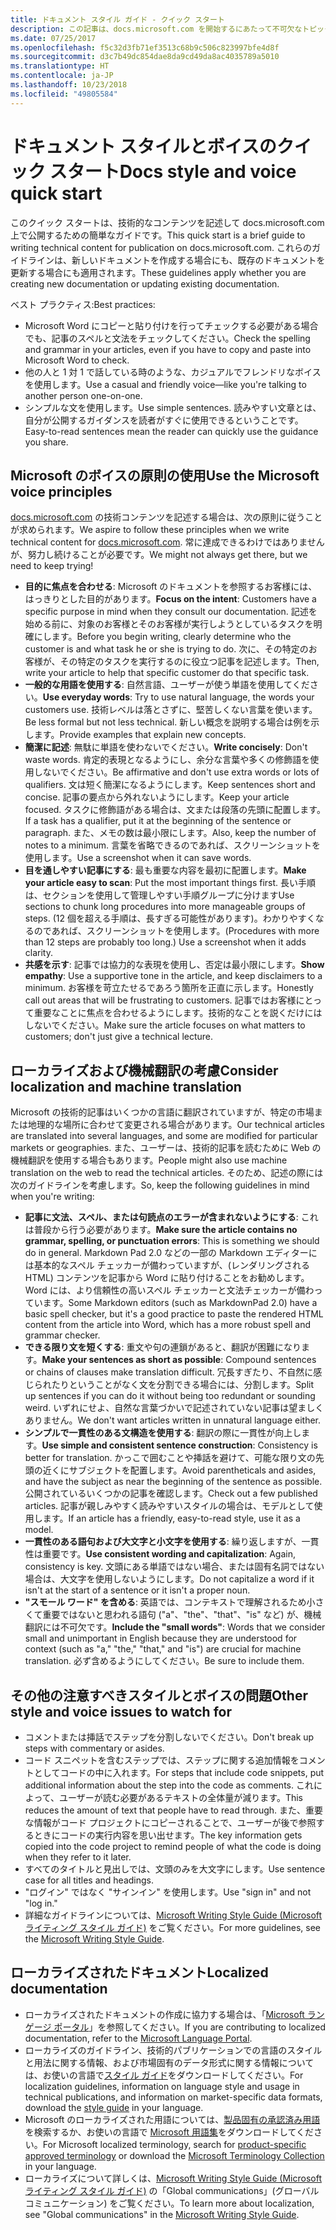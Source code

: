 ```yaml
---
title: ドキュメント スタイル ガイド - クイック スタート
description: この記事は、docs.microsoft.com を開始するにあたって不可欠なトピックを含む、スタイルで考慮すべき事項についての簡潔なガイドです。
ms.date: 07/25/2017
ms.openlocfilehash: f5c32d3fb71ef3513c68b9c506c823997bfe4d8f
ms.sourcegitcommit: d3c7b49dc854dae8da9cd49da8ac4035789a5010
ms.translationtype: HT
ms.contentlocale: ja-JP
ms.lasthandoff: 10/23/2018
ms.locfileid: "49805584"
---
```

# <a name="docs-style-and-voice-quick-start"></a><span data-ttu-id="ee8d5-103">ドキュメント スタイルとボイスのクイック スタート</span><span class="sxs-lookup"><span data-stu-id="ee8d5-103">Docs style and voice quick start</span></span>

<span data-ttu-id="ee8d5-104">このクイック スタートは、技術的なコンテンツを記述して docs.microsoft.com 上で公開するための簡単なガイドです。</span><span class="sxs-lookup"><span data-stu-id="ee8d5-104">This quick start is a brief guide to writing technical content for publication on docs.microsoft.com.</span></span> <span data-ttu-id="ee8d5-105">これらのガイドラインは、新しいドキュメントを作成する場合にも、既存のドキュメントを更新する場合にも適用されます。</span><span class="sxs-lookup"><span data-stu-id="ee8d5-105">These guidelines apply whether you are creating new documentation or updating existing documentation.</span></span>

<span data-ttu-id="ee8d5-106">ベスト プラクティス:</span><span class="sxs-lookup"><span data-stu-id="ee8d5-106">Best practices:</span></span>

- <span data-ttu-id="ee8d5-107">Microsoft Word にコピーと貼り付けを行ってチェックする必要がある場合でも、記事のスペルと文法をチェックしてください。</span><span class="sxs-lookup"><span data-stu-id="ee8d5-107">Check the spelling and grammar in your articles, even if you have to copy and paste into Microsoft Word to check.</span></span>
- <span data-ttu-id="ee8d5-108">他の人と 1 対 1 で話している時のような、カジュアルでフレンドリなボイスを使用します。</span><span class="sxs-lookup"><span data-stu-id="ee8d5-108">Use a casual and friendly voice—like you're talking to another person one-on-one.</span></span>
- <span data-ttu-id="ee8d5-109">シンプルな文を使用します。</span><span class="sxs-lookup"><span data-stu-id="ee8d5-109">Use simple sentences.</span></span> <span data-ttu-id="ee8d5-110">読みやすい文章とは、自分が公開するガイダンスを読者がすぐに使用できるということです。</span><span class="sxs-lookup"><span data-stu-id="ee8d5-110">Easy-to-read sentences mean the reader can quickly use the guidance you share.</span></span>

## <a name="use-the-microsoft-voice-principles"></a><span data-ttu-id="ee8d5-111">Microsoft のボイスの原則の使用</span><span class="sxs-lookup"><span data-stu-id="ee8d5-111">Use the Microsoft voice principles</span></span>

<span data-ttu-id="ee8d5-112">[docs.microsoft.com](https://docs.microsoft.com) の技術コンテンツを記述する場合は、次の原則に従うことが求められます。</span><span class="sxs-lookup"><span data-stu-id="ee8d5-112">We aspire to follow these principles when we write technical content for [docs.microsoft.com](https://docs.microsoft.com).</span></span> <span data-ttu-id="ee8d5-113">常に達成できるわけではありませんが、努力し続けることが必要です。</span><span class="sxs-lookup"><span data-stu-id="ee8d5-113">We might not always get there, but we need to keep trying!</span></span>

- <span data-ttu-id="ee8d5-114">**目的に焦点を合わせる**: Microsoft のドキュメントを参照するお客様には、はっきりとした目的があります。</span><span class="sxs-lookup"><span data-stu-id="ee8d5-114">**Focus on the intent**: Customers have a specific purpose in mind when they consult our documentation.</span></span> <span data-ttu-id="ee8d5-115">記述を始める前に、対象のお客様とそのお客様が実行しようとしているタスクを明確にします。</span><span class="sxs-lookup"><span data-stu-id="ee8d5-115">Before you begin writing, clearly determine who the customer is and what task he or she is trying to do.</span></span> <span data-ttu-id="ee8d5-116">次に、その特定のお客様が、その特定のタスクを実行するのに役立つ記事を記述します。</span><span class="sxs-lookup"><span data-stu-id="ee8d5-116">Then, write your article to help that specific customer do that specific task.</span></span>
- <span data-ttu-id="ee8d5-117">**一般的な用語を使用する**: 自然言語、ユーザーが使う単語を使用してください。</span><span class="sxs-lookup"><span data-stu-id="ee8d5-117">**Use everyday words**: Try to use natural language, the words your customers use.</span></span> <span data-ttu-id="ee8d5-118">技術レベルは落とさずに、堅苦しくない言葉を使います。</span><span class="sxs-lookup"><span data-stu-id="ee8d5-118">Be less formal but not less technical.</span></span> <span data-ttu-id="ee8d5-119">新しい概念を説明する場合は例を示します。</span><span class="sxs-lookup"><span data-stu-id="ee8d5-119">Provide examples that explain new concepts.</span></span>
- <span data-ttu-id="ee8d5-120">**簡潔に記述**: 無駄に単語を使わないでください。</span><span class="sxs-lookup"><span data-stu-id="ee8d5-120">**Write concisely**: Don't waste words.</span></span> <span data-ttu-id="ee8d5-121">肯定的表現となるようにし、余分な言葉や多くの修飾語を使用しないでください。</span><span class="sxs-lookup"><span data-stu-id="ee8d5-121">Be affirmative and don't use extra words or lots of qualifiers.</span></span> <span data-ttu-id="ee8d5-122">文は短く簡潔になるようにします。</span><span class="sxs-lookup"><span data-stu-id="ee8d5-122">Keep sentences short and concise.</span></span> <span data-ttu-id="ee8d5-123">記事の要点から外れないようにします。</span><span class="sxs-lookup"><span data-stu-id="ee8d5-123">Keep your article focused.</span></span> <span data-ttu-id="ee8d5-124">タスクに修飾語がある場合は、文または段落の先頭に配置します。</span><span class="sxs-lookup"><span data-stu-id="ee8d5-124">If a task has a qualifier, put it at the beginning of the sentence or paragraph.</span></span> <span data-ttu-id="ee8d5-125">また、メモの数は最小限にします。</span><span class="sxs-lookup"><span data-stu-id="ee8d5-125">Also, keep the number of notes to a minimum.</span></span> <span data-ttu-id="ee8d5-126">言葉を省略できるのであれば、スクリーンショットを使用します。</span><span class="sxs-lookup"><span data-stu-id="ee8d5-126">Use a screenshot when it can save words.</span></span>
- <span data-ttu-id="ee8d5-127">**目を通しやすい記事にする**: 最も重要な内容を最初に配置します。</span><span class="sxs-lookup"><span data-stu-id="ee8d5-127">**Make your article easy to scan**: Put the most important things first.</span></span> <span data-ttu-id="ee8d5-128">長い手順は、セクションを使用して管理しやすい手順グループに分けます</span><span class="sxs-lookup"><span data-stu-id="ee8d5-128">Use sections to chunk long procedures into more manageable groups of steps.</span></span> <span data-ttu-id="ee8d5-129">(12 個を超える手順は、長すぎる可能性があります)。わかりやすくなるのであれば、スクリーンショットを使用します。</span><span class="sxs-lookup"><span data-stu-id="ee8d5-129">(Procedures with more than 12 steps are probably too long.) Use a screenshot when it adds clarity.</span></span>
- <span data-ttu-id="ee8d5-130">**共感を示す**: 記事では協力的な表現を使用し、否定は最小限にします。</span><span class="sxs-lookup"><span data-stu-id="ee8d5-130">**Show empathy**: Use a supportive tone in the article, and keep disclaimers to a minimum.</span></span> <span data-ttu-id="ee8d5-131">お客様を苛立たせるであろう箇所を正直に示します。</span><span class="sxs-lookup"><span data-stu-id="ee8d5-131">Honestly call out areas that will be frustrating to customers.</span></span> <span data-ttu-id="ee8d5-132">記事ではお客様にとって重要なことに焦点を合わせるようにします。技術的なことを説くだけにはしないでください。</span><span class="sxs-lookup"><span data-stu-id="ee8d5-132">Make sure the article focuses on what matters to customers; don't just give a technical lecture.</span></span>

## <a name="consider-localization-and-machine-translation"></a><span data-ttu-id="ee8d5-133">ローカライズおよび機械翻訳の考慮</span><span class="sxs-lookup"><span data-stu-id="ee8d5-133">Consider localization and machine translation</span></span>

<span data-ttu-id="ee8d5-134">Microsoft の技術的記事はいくつかの言語に翻訳されていますが、特定の市場または地理的な場所に合わせて変更される場合があります。</span><span class="sxs-lookup"><span data-stu-id="ee8d5-134">Our technical articles are translated into several languages, and some are modified for particular markets or geographies.</span></span> <span data-ttu-id="ee8d5-135">また、ユーザーは、技術的記事を読むために Web の機械翻訳を使用する場合もあります。</span><span class="sxs-lookup"><span data-stu-id="ee8d5-135">People might also use machine translation on the web to read the technical articles.</span></span> <span data-ttu-id="ee8d5-136">そのため、記述の際には次のガイドラインを考慮します。</span><span class="sxs-lookup"><span data-stu-id="ee8d5-136">So, keep the following guidelines in mind when you're writing:</span></span>

- <span data-ttu-id="ee8d5-137">**記事に文法、スペル、または句読点のエラーが含まれないようにする**: これは普段から行う必要があります。</span><span class="sxs-lookup"><span data-stu-id="ee8d5-137">**Make sure the article contains no grammar, spelling, or punctuation errors**: This is something we should do in general.</span></span> <span data-ttu-id="ee8d5-138">Markdown Pad 2.0 などの一部の Markdown エディターには基本的なスペル チェッカーが備わっていますが、(レンダリングされる HTML) コンテンツを記事から Word に貼り付けることをお勧めします。Word には、より信頼性の高いスペル チェッカーと文法チェッカーが備わっています。</span><span class="sxs-lookup"><span data-stu-id="ee8d5-138">Some Markdown editors (such as MarkdownPad 2.0) have a basic spell checker, but it's a good practice to paste the rendered HTML content from the article into Word, which has a more robust spell and grammar checker.</span></span>
- <span data-ttu-id="ee8d5-139">**できる限り文を短くする**: 重文や句の連鎖があると、翻訳が困難になります。</span><span class="sxs-lookup"><span data-stu-id="ee8d5-139">**Make your sentences as short as possible**: Compound sentences or chains of clauses make translation difficult.</span></span> <span data-ttu-id="ee8d5-140">冗長すぎたり、不自然に感じられたりということがなく文を分割できる場合には、分割します。</span><span class="sxs-lookup"><span data-stu-id="ee8d5-140">Split up sentences if you can do it without being too redundant or sounding weird.</span></span> <span data-ttu-id="ee8d5-141">いずれにせよ、自然な言葉づかいで記述されていない記事は望ましくありません。</span><span class="sxs-lookup"><span data-stu-id="ee8d5-141">We don't want articles written in unnatural language either.</span></span>
- <span data-ttu-id="ee8d5-142">**シンプルで一貫性のある文構造を使用する**: 翻訳の際に一貫性が向上します。</span><span class="sxs-lookup"><span data-stu-id="ee8d5-142">**Use simple and consistent sentence construction**: Consistency is better for translation.</span></span> <span data-ttu-id="ee8d5-143">かっこで囲むことや挿話を避けて、可能な限り文の先頭の近くにサブジェクトを配置します。</span><span class="sxs-lookup"><span data-stu-id="ee8d5-143">Avoid parentheticals and asides, and have the subject as near the beginning of the sentence as possible.</span></span> <span data-ttu-id="ee8d5-144">公開されているいくつかの記事を確認します。</span><span class="sxs-lookup"><span data-stu-id="ee8d5-144">Check out a few published articles.</span></span> <span data-ttu-id="ee8d5-145">記事が親しみやすく読みやすいスタイルの場合は、モデルとして使用します。</span><span class="sxs-lookup"><span data-stu-id="ee8d5-145">If an article has a friendly, easy-to-read style, use it as a model.</span></span>
- <span data-ttu-id="ee8d5-146">**一貫性のある語句および大文字と小文字を使用する**: 繰り返しますが、一貫性は重要です。</span><span class="sxs-lookup"><span data-stu-id="ee8d5-146">**Use consistent wording and capitalization**: Again, consistency is key.</span></span> <span data-ttu-id="ee8d5-147">文頭にある単語ではない場合、または固有名詞ではない場合は、大文字を使用しないようにします。</span><span class="sxs-lookup"><span data-stu-id="ee8d5-147">Do not capitalize a word if it isn't at the start of a sentence or it isn't a proper noun.</span></span>
- <span data-ttu-id="ee8d5-148">**"スモール ワード" を含める**: 英語では、コンテキストで理解されるため小さくて重要ではないと思われる語句 ("a"、"the"、"that"、"is" など) が、機械翻訳には不可欠です。</span><span class="sxs-lookup"><span data-stu-id="ee8d5-148">**Include the "small words"**: Words that we consider small and unimportant in English because they are understood for context (such as "a," "the," "that," and "is") are crucial for machine translation.</span></span> <span data-ttu-id="ee8d5-149">必ず含めるようにしてください。</span><span class="sxs-lookup"><span data-stu-id="ee8d5-149">Be sure to include them.</span></span>

## <a name="other-style-and-voice-issues-to-watch-for"></a><span data-ttu-id="ee8d5-150">その他の注意すべきスタイルとボイスの問題</span><span class="sxs-lookup"><span data-stu-id="ee8d5-150">Other style and voice issues to watch for</span></span>

- <span data-ttu-id="ee8d5-151">コメントまたは挿話でステップを分割しないでください。</span><span class="sxs-lookup"><span data-stu-id="ee8d5-151">Don't break up steps with commentary or asides.</span></span>
- <span data-ttu-id="ee8d5-152">コード スニペットを含むステップでは、ステップに関する追加情報をコメントとしてコードの中に入れます。</span><span class="sxs-lookup"><span data-stu-id="ee8d5-152">For steps that include code snippets, put additional information about the step into the code as comments.</span></span> <span data-ttu-id="ee8d5-153">これによって、ユーザーが読む必要があるテキストの全体量が減ります。</span><span class="sxs-lookup"><span data-stu-id="ee8d5-153">This reduces the amount of text that people have to read through.</span></span> <span data-ttu-id="ee8d5-154">また、重要な情報がコード プロジェクトにコピーされることで、ユーザーが後で参照するときにコードの実行内容を思い出せます。</span><span class="sxs-lookup"><span data-stu-id="ee8d5-154">The key information gets copied into the code project to remind people of what the code is doing when they refer to it later.</span></span>
- <span data-ttu-id="ee8d5-155">すべてのタイトルと見出しでは、文頭のみを大文字にします。</span><span class="sxs-lookup"><span data-stu-id="ee8d5-155">Use sentence case for all titles and headings.</span></span>
- <span data-ttu-id="ee8d5-156">"ログイン" ではなく "サインイン" を使用します。</span><span class="sxs-lookup"><span data-stu-id="ee8d5-156">Use "sign in" and not "log in."</span></span>
- <span data-ttu-id="ee8d5-157">詳細なガイドラインについては、[Microsoft Writing Style Guide (Microsoft ライティング スタイル ガイド)](https://docs.microsoft.com/style-guide/welcome) をご覧ください。</span><span class="sxs-lookup"><span data-stu-id="ee8d5-157">For more guidelines, see the [Microsoft Writing Style Guide](https://docs.microsoft.com/style-guide/welcome).</span></span>

## <a name="localized-documentation"></a><span data-ttu-id="ee8d5-158">ローカライズされたドキュメント</span><span class="sxs-lookup"><span data-stu-id="ee8d5-158">Localized documentation</span></span>

- <span data-ttu-id="ee8d5-159">ローカライズされたドキュメントの作成に協力する場合は、「[Microsoft ランゲージ ポータル](https://www.microsoft.com/Language/Default.aspx)」を参照してください。</span><span class="sxs-lookup"><span data-stu-id="ee8d5-159">If you are contributing to localized documentation, refer to the [Microsoft Language Portal](https://www.microsoft.com/Language/Default.aspx).</span></span>
- <span data-ttu-id="ee8d5-160">ローカライズのガイドライン、技術的パブリケーションでの言語のスタイルと用法に関する情報、および市場固有のデータ形式に関する情報については、お使いの言語で[スタイル ガイド](https://www.microsoft.com/Language/StyleGuides)をダウンロードしてください。</span><span class="sxs-lookup"><span data-stu-id="ee8d5-160">For localization guidelines, information on language style and usage in technical publications, and information on market-specific data formats, download the [style guide](https://www.microsoft.com/Language/StyleGuides) in your language.</span></span>
- <span data-ttu-id="ee8d5-161">Microsoft のローカライズされた用語については、[製品固有の承認済み用語](https://www.microsoft.com/Language/Default.aspx)を検索するか、お使いの言語で [Microsoft 用語集](https://www.microsoft.com/language/Terminology)をダウンロードしてください。</span><span class="sxs-lookup"><span data-stu-id="ee8d5-161">For Microsoft localized terminology, search for [product-specific approved terminology](https://www.microsoft.com/Language/Default.aspx) or download the [Microsoft Terminology Collection](https://www.microsoft.com/language/Terminology) in your language.</span></span>
- <span data-ttu-id="ee8d5-162">ローカライズについて詳しくは、[Microsoft Writing Style Guide (Microsoft ライティング スタイル ガイド)](https://docs.microsoft.com/style-guide/global-communications) の「Global communications」(グローバル コミュニケーション) をご覧ください。</span><span class="sxs-lookup"><span data-stu-id="ee8d5-162">To learn more about localization, see "Global communications" in the [Microsoft Writing Style Guide](https://docs.microsoft.com/style-guide/global-communications).</span></span>
